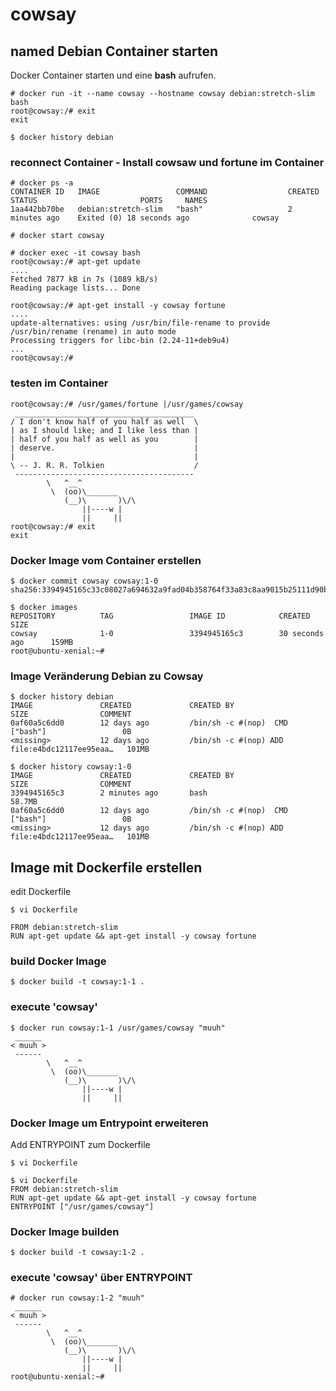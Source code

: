 # cowsay

## named Debian Container starten

Docker Container starten und eine **bash** aufrufen. 

```
# docker run -it --name cowsay --hostname cowsay debian:stretch-slim bash
root@cowsay:/# exit
exit
```

    $ docker history debian

### reconnect Container - Install cowsaw und fortune im Container

```
# docker ps -a
CONTAINER ID   IMAGE                 COMMAND                  CREATED          STATUS                       PORTS     NAMES
1aa442bb70be   debian:stretch-slim   "bash"                   2 minutes ago    Exited (0) 18 seconds ago              cowsay

# docker start cowsay

# docker exec -it cowsay bash
root@cowsay:/# apt-get update
....
Fetched 7877 kB in 7s (1089 kB/s)
Reading package lists... Done

root@cowsay:/# apt-get install -y cowsay fortune
....
update-alternatives: using /usr/bin/file-rename to provide /usr/bin/rename (rename) in auto mode
Processing triggers for libc-bin (2.24-11+deb9u4) 
...
root@cowsay:/#

```

### testen im Container
``` 
root@cowsay:/# /usr/games/fortune |/usr/games/cowsay
 ________________________________________
/ I don't know half of you half as well  \
| as I should like; and I like less than |
| half of you half as well as you        |
| deserve.                               |
|                                        |
\ -- J. R. R. Tolkien                    /
 ----------------------------------------
        \   ^__^
         \  (oo)\_______
            (__)\       )\/\
                ||----w |
                ||     ||
root@cowsay:/# exit
exit
```

### Docker Image vom Container erstellen

```
$ docker commit cowsay cowsay:1-0
sha256:3394945165c33c08027a694632a9fad04b358764f33a83c8aa9015b25111d90b

$ docker images
REPOSITORY          TAG                 IMAGE ID            CREATED             SIZE
cowsay              1-0                 3394945165c3        30 seconds ago      159MB
root@ubuntu-xenial:~#

```

### Image Veränderung Debian zu Cowsay

```
$ docker history debian
IMAGE               CREATED             CREATED BY                                      SIZE                COMMENT
0af60a5c6dd0        12 days ago         /bin/sh -c #(nop)  CMD ["bash"]                 0B
<missing>           12 days ago         /bin/sh -c #(nop) ADD file:e4bdc12117ee95eaa…   101MB

$ docker history cowsay:1-0
IMAGE               CREATED             CREATED BY                                      SIZE                COMMENT
3394945165c3        2 minutes ago       bash                                            58.7MB
0af60a5c6dd0        12 days ago         /bin/sh -c #(nop)  CMD ["bash"]                 0B
<missing>           12 days ago         /bin/sh -c #(nop) ADD file:e4bdc12117ee95eaa…   101MB
```

## Image mit Dockerfile erstellen

edit  Dockerfile 

    $ vi Dockerfile

```
FROM debian:stretch-slim
RUN apt-get update && apt-get install -y cowsay fortune
```

### build Docker Image
    $ docker build -t cowsay:1-1 .

### execute 'cowsay'

```
$ docker run cowsay:1-1 /usr/games/cowsay "muuh"
 ______
< muuh >
 ------
        \   ^__^
         \  (oo)\_______
            (__)\       )\/\
                ||----w |
                ||     ||
```

### Docker Image um Entrypoint erweiteren

Add ENTRYPOINT zum Dockerfile

    $ vi Dockerfile

```` 
$ vi Dockerfile
FROM debian:stretch-slim
RUN apt-get update && apt-get install -y cowsay fortune
ENTRYPOINT ["/usr/games/cowsay"]
```` 

### Docker Image builden
    $ docker build -t cowsay:1-2 .


### execute 'cowsay' über ENTRYPOINT
````
# docker run cowsay:1-2 "muuh"
 ______
< muuh >
 ------
        \   ^__^
         \  (oo)\_______
            (__)\       )\/\
                ||----w |
                ||     ||
root@ubuntu-xenial:~#


````



